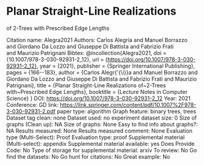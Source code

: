 # Planar Straight-Line Realizations
of 2-Trees with Prescribed Edge Lengths

Citation name: Alegra2021
Authors: Carlos Alegría and Manuel Borrazzo and Giordano Da Lozzo and Giuseppe Di Battista and Fabrizio Frati and Maurizio Patrignani
Bibtex: @incollection{Alegra2021,
doi = {10.1007/978-3-030-92931-2_12},
url = {https://doi.org/10.1007/978-3-030-92931-2_12},
year = {2021},
publisher = {Springer International Publishing},
pages = {166--183},
author = {Carlos Alegr{\'{\i}}a and Manuel Borrazzo and Giordano Da Lozzo and Giuseppe Di Battista and Fabrizio Frati and Maurizio Patrignani},
title = {Planar Straight-Line Realizations of~2-Trees with~Prescribed Edge Lengths},
booktitle = {Lecture Notes in Computer Science}
}
DOI: https://doi.org/10.1007/978-3-030-92931-2_12
Year: 2021
Conference: GD
link: https://link.springer.com/content/pdf/10.1007%2F978-3-030-92931-2.pdf
paper type: algorithm
Graph feature: binary trees, trees
Dataset tag clean: none
Dataset used: no experiment
dataset size: 0
Size of graphs (Clean up): NA
Size of graphs: None
Easy to find info about graphs?: NA
Results measured: None
Results measured comment: None
Evaluation type (Multi-Select): Proof
Evaluation type: proof
Supplemental material (Multi-select): appendix
Supplemental material available: yes
Does Provide Code: No
Type of storage for supplemental material: arxiv
To review: No
Go find the datasets: No
Go hunt for citations: No
Great example: No